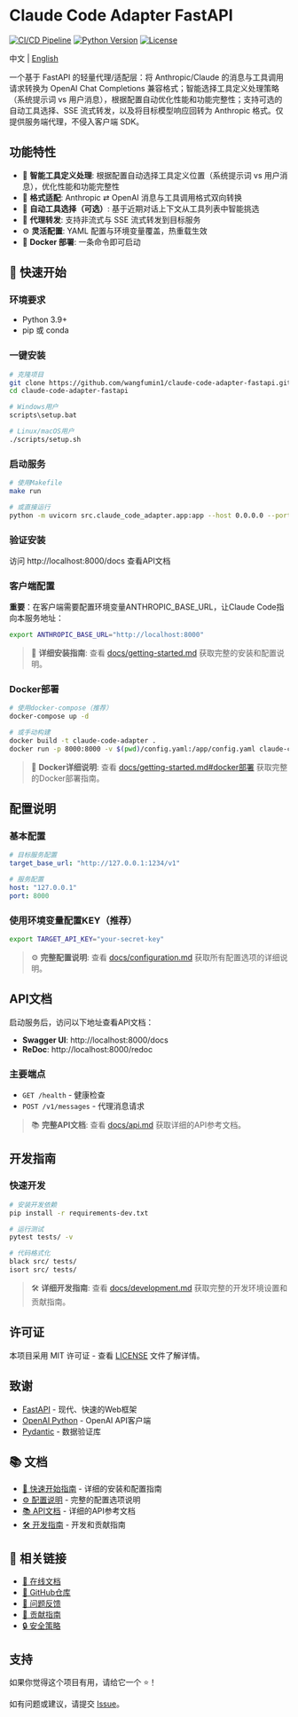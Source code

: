 # Claude Code Adapter FastAPI

[![CI/CD Pipeline](https://github.com/wangfumin1/claude-code-adapter-fastapi/actions/workflows/ci.yml/badge.svg)](https://github.com/wangfumin1/claude-code-adapter-fastapi/actions/workflows/ci.yml)
[![Python Version](https://img.shields.io/badge/python-3.9%2B-blue.svg)](https://www.python.org/downloads/)
[![License](https://img.shields.io/badge/license-MIT-green.svg)](LICENSE)

中文 | [English](docs/en/README.md)

一个基于 FastAPI 的轻量代理/适配层：将 Anthropic/Claude 的消息与工具调用请求转换为 OpenAI Chat Completions 兼容格式；智能选择工具定义处理策略（系统提示词 vs 用户消息），根据配置自动优化性能和功能完整性；支持可选的自动工具选择、SSE 流式转发，以及将目标模型响应回转为 Anthropic 格式。仅提供服务端代理，不侵入客户端 SDK。

## 功能特性

- 🔧 **智能工具定义处理**: 根据配置自动选择工具定义位置（系统提示词 vs 用户消息），优化性能和功能完整性
- 🔄 **格式适配**: Anthropic ⇄ OpenAI 消息与工具调用格式双向转换
- 🧠 **自动工具选择（可选）**: 基于近期对话上下文从工具列表中智能挑选
- 📡 **代理转发**: 支持非流式与 SSE 流式转发到目标服务
- ⚙️ **灵活配置**: YAML 配置与环境变量覆盖，热重载生效
- 🐳 **Docker 部署**: 一条命令即可启动

## 🚀 快速开始

### 环境要求

- Python 3.9+
- pip 或 conda

### 一键安装

```bash
# 克隆项目
git clone https://github.com/wangfumin1/claude-code-adapter-fastapi.git
cd claude-code-adapter-fastapi

# Windows用户
scripts\setup.bat

# Linux/macOS用户
./scripts/setup.sh
```

### 启动服务

```bash
# 使用Makefile
make run

# 或直接运行
python -m uvicorn src.claude_code_adapter.app:app --host 0.0.0.0 --port 8000
```

### 验证安装

访问 http://localhost:8000/docs 查看API文档

### 客户端配置

**重要**：在客户端需要配置环境变量ANTHROPIC_BASE_URL，让Claude Code指向本服务地址：

```bash
export ANTHROPIC_BASE_URL="http://localhost:8000"
```

> 📖 **详细安装指南**: 查看 [docs/getting-started.md](docs/getting-started.md) 获取完整的安装和配置说明。

### Docker部署

```bash
# 使用docker-compose（推荐）
docker-compose up -d

# 或手动构建
docker build -t claude-code-adapter .
docker run -p 8000:8000 -v $(pwd)/config.yaml:/app/config.yaml claude-code-adapter
```

> 🐳 **Docker详细说明**: 查看 [docs/getting-started.md#docker部署](docs/getting-started.md#docker部署) 获取完整的Docker部署指南。

## 配置说明

### 基本配置

```yaml
# 目标服务配置
target_base_url: "http://127.0.0.1:1234/v1"

# 服务配置
host: "127.0.0.1"
port: 8000
```

### 使用环境变量配置KEY（推荐）

```bash
export TARGET_API_KEY="your-secret-key"
```

> ⚙️ **完整配置说明**: 查看 [docs/configuration.md](docs/configuration.md) 获取所有配置选项的详细说明。

## API文档

启动服务后，访问以下地址查看API文档：

- **Swagger UI**: http://localhost:8000/docs
- **ReDoc**: http://localhost:8000/redoc

### 主要端点

- `GET /health` - 健康检查
- `POST /v1/messages` - 代理消息请求

> 📚 **完整API文档**: 查看 [docs/api.md](docs/api.md) 获取详细的API参考文档。

## 开发指南

### 快速开发

```bash
# 安装开发依赖
pip install -r requirements-dev.txt

# 运行测试
pytest tests/ -v

# 代码格式化
black src/ tests/
isort src/ tests/
```

> 🛠️ **详细开发指南**: 查看 [docs/development.md](docs/development.md) 获取完整的开发环境设置和贡献指南。

## 许可证

本项目采用 MIT 许可证 - 查看 [LICENSE](LICENSE) 文件了解详情。

## 致谢

- [FastAPI](https://fastapi.tiangolo.com/) - 现代、快速的Web框架
- [OpenAI Python](https://github.com/openai/openai-python) - OpenAI API客户端
- [Pydantic](https://pydantic-docs.helpmanual.io/) - 数据验证库

## 📚 文档

- [🚀 快速开始指南](docs/getting-started.md) - 详细的安装和配置指南
- [⚙️ 配置说明](docs/configuration.md) - 完整的配置选项说明
- [📚 API文档](docs/api.md) - 详细的API参考文档
- [🛠️ 开发指南](docs/development.md) - 开发和贡献指南

## 🔗 相关链接

- [📖 在线文档](https://wangfumin1.github.io/claude-code-adapter-fastapi)
- [🐙 GitHub仓库](https://github.com/wangfumin1/claude-code-adapter-fastapi)
- [🐛 问题反馈](https://github.com/wangfumin1/claude-code-adapter-fastapi/issues)
- [🤝 贡献指南](CONTRIBUTING.md)
- [🔒 安全策略](SECURITY.md)

## 支持

如果你觉得这个项目有用，请给它一个 ⭐️！

如有问题或建议，请提交 [Issue](https://github.com/wangfumin1/claude-code-adapter-fastapi/issues)。
